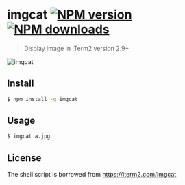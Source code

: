 # imgcat [![NPM version](https://img.shields.io/npm/v/imgcat.svg)](https://npmjs.com/package/imgcat) [![NPM downloads](https://img.shields.io/npm/dm/imgcat.svg)](https://npmjs.com/package/imgcat)

> Display image in iTerm2 version 2.9+

![imgcat](https://ooo.0o0.ooo/2016/02/19/56c6b1d80c800.png)

## Install

```bash
$ npm install -g imgcat
```

## Usage

```bash
$ imgcat a.jpg
```

## License

The shell script is borrowed from https://iterm2.com/imgcat.

